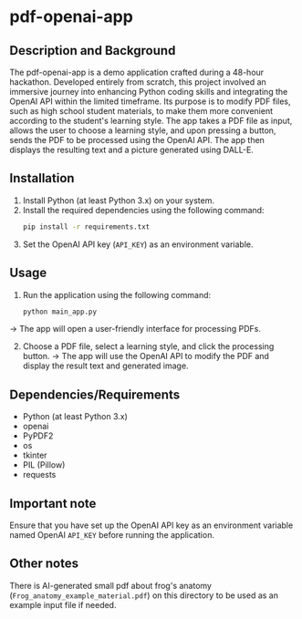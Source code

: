 # pdf-openai-app

## Description and Background
The pdf-openai-app is a demo application crafted during a 48-hour hackathon. Developed entirely from scratch, this project involved an immersive journey into enhancing Python coding skills and integrating the OpenAI API within the limited timeframe. Its purpose is to modify PDF files, such as high school student materials, to make them more convenient according to the student's learning style. The app takes a PDF file as input, allows the user to choose a learning style, and upon pressing a button, sends the PDF to be processed using the OpenAI API. The app then displays the resulting text and a picture generated using DALL-E.

## Installation
1. Install Python (at least Python 3.x) on your system.
2. Install the required dependencies using the following command:
   ```bash
   pip install -r requirements.txt
3. Set the OpenAI API key (`API_KEY`) as an environment variable.

## Usage
1. Run the application using the following command:
    ```bash
   python main_app.py
&rarr;  The app will open a user-friendly interface for processing PDFs.

2. Choose a PDF file, select a learning style, and click the processing button.
&rarr;  The app will use the OpenAI API to modify the PDF and display the result text and generated image.

## Dependencies/Requirements
* Python (at least Python 3.x)
* openai
* PyPDF2
* os
* tkinter
* PIL (Pillow)
* requests

## Important note
Ensure that you have set up the OpenAI API key as an environment variable named OpenAI `API_KEY` before running the application.

## Other notes
There is AI-generated small pdf about frog's anatomy (`Frog_anatomy_example_material.pdf`) on this directory to be used as an example input file if needed.